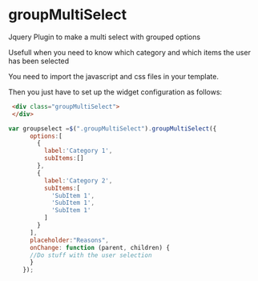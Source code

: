 # groupMultiSelect
Jquery Plugin to make a multi select with grouped options

Usefull when you need to know which category and which items the user has been selected


You need to import the javascript and css files in your template.

Then you just have to set up the widget configuration as follows:
```HTML
 <div class="groupMultiSelect">
 </div>
```

```javascript
var groupselect =$(".groupMultiSelect").groupMultiSelect({
      options:[
        {
          label:'Category 1',
          subItems:[]
        },
        {
          label:'Category 2',
          subItems:[
            'SubItem 1',
            'SubItem 1',
            'SubItem 1'
          ]
        }
      ],
      placeholder:"Reasons",
      onChange: function (parent, children) {
      //Do stuff with the user selection
      }
    });
```
